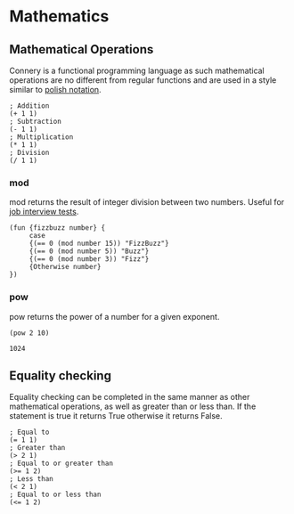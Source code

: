 # Mathematics

## Mathematical Operations

Connery is a functional programming language as such mathematical operations are no different from regular functions and are used in a style similar to [polish notation](https://en.wikipedia.org/wiki/Polish_notation). 
```
; Addition
(+ 1 1)
; Subtraction
(- 1 1)
; Multiplication
(* 1 1)
; Division
(/ 1 1)
```

### mod
mod returns the result of integer division between two numbers. Useful for [job interview tests](https://en.wikipedia.org/wiki/Fizz_buzz).
```
(fun {fizzbuzz number} {
     case
     {(== 0 (mod number 15)) "FizzBuzz"}
     {(== 0 (mod number 5)) "Buzz"}
     {(== 0 (mod number 3)) "Fizz"}
     {Otherwise number}
})
```

### pow
pow returns the power of a number for a given exponent.
```
(pow 2 10)
```
```
1024
```

## Equality checking

Equality checking can be completed in the same manner as other mathematical operations, as well as greater than or less than. If the statement is true it returns True otherwise it returns False.
```
; Equal to
(= 1 1)
; Greater than
(> 2 1)
; Equal to or greater than
(>= 1 2)
; Less than
(< 2 1)
; Equal to or less than
(<= 1 2)
```